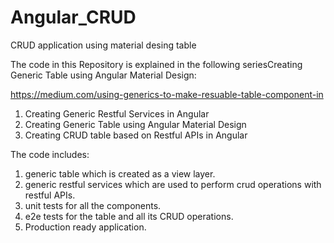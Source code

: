 # Angular_CRUD
CRUD application using material desing table

The code in this Repository is explained in the following seriesCreating Generic Table using Angular Material Design:

https://medium.com/using-generics-to-make-resuable-table-component-in

1. Creating Generic Restful Services in Angular
2. Creating Generic Table using Angular Material Design
3. Creating CRUD table based on Restful APIs in Angular

The code includes:
1. generic table which is created as a view layer.
2. generic restful services which are used to perform crud operations with restful APIs.
3. unit tests for all the components.
4. e2e tests for the table and all its CRUD operations.
5. Production ready application.
